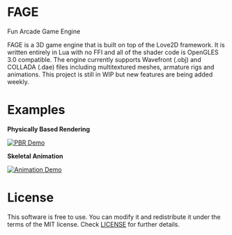 # FAGE
Fun Arcade Game Engine

FAGE is a 3D game engine that is built on top of the Love2D framework. It is written entirely in Lua with no FFI and all of the shader code is OpenGLES 3.0 compatible. The engine currently supports Wavefront (.obj) and COLLADA (.dae) files including multitextured meshes, armature rigs and animations. This project is still in WIP but new features are being added weekly.

# Examples
**Physically Based Rendering**

[![PBR Demo](https://img.youtube.com/vi/v-tqOWZUSbA/0.jpg)](https://www.youtube.com/watch?v=v-tqOWZUSbA)

**Skeletal Animation**

[![Animation Demo](https://img.youtube.com/vi/BoY-vZjURwY/0.jpg)](https://www.youtube.com/watch?v=BoY-vZjURwY)

# License
This software is free to use. You can modify it and redistribute it under the terms of the 
MIT license. Check [LICENSE](LICENSE) for further details.
